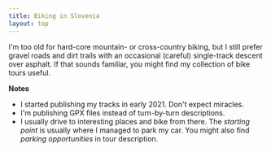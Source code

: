 ```yaml
---
title: Biking in Slovenia
layout: top
---
```

I'm too old for hard-core mountain- or cross-country biking, but I still prefer gravel roads and dirt trails with an occasional (careful) single-track descent over asphalt. If that sounds familiar, you might find my collection of bike tours useful.

**Notes**
* I started publishing my tracks in early 2021. Don't expect miracles.
* I'm publishing GPX files instead of turn-by-turn descriptions. 
* I usually drive to interesting places and bike from there. The *starting point* is usually where I managed to park my car. You might also find *parking opportunities* in tour description.

